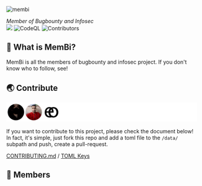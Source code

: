 ![membi](https://user-images.githubusercontent.com/13212227/104335303-9cab5080-5536-11eb-8055-d8bf062b4fb1.png)

*Member of Bugbounty and Infosec<br>*
![](https://img.shields.io/badge/PRs-welcome-blue)
![CodeQL](https://github.com/hahwul/MemBi/workflows/CodeQL/badge.svg)
![Contributors](https://github.com/hahwul/MemBi/workflows/Contributors/badge.svg)

## 🤔 What is MemBi? 
MemBi is all the members of bugbounty and infosec project. 
If you don't know who to follow, see!

## 🌏 Contribute
![](/CONTRIBUTORS.svg)

If you want to contribute to this project, please check the document below! In fact, it's simple, just fork this repo and add a toml file to the `/data/` subpath and push, create a pull-request.

[CONTRIBUTING.md](/CONTRIBUTING.md) / [TOML Keys](/data/README.md)

## 🌟 Members
